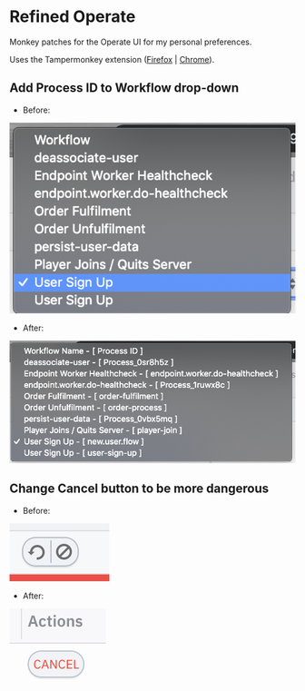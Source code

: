 # Refined Operate

Monkey patches for the Operate UI for my personal preferences.

Uses the Tampermonkey extension ([Firefox](https://addons.mozilla.org/en-US/firefox/addon/tampermonkey/) | [Chrome](https://chrome.google.com/webstore/detail/tampermonkey/dhdgffkkebhmkfjojejmpbldmpobfkfo?hl=en)).

## Add Process ID to Workflow drop-down

* Before:

![](workflows-before.png)

* After:

![](workflows-after.png)

## Change Cancel button to be more dangerous

* Before:

![](cancel-before.png)

* After:

![](cancel-after.png)

